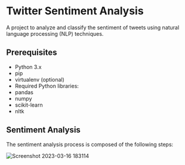 # Twitter Sentiment Analysis

A project to analyze and classify the sentiment of tweets using natural language processing (NLP) techniques.


## Prerequisites
* Python 3.x
* pip
* virtualenv (optional)
* Required Python libraries:
* pandas
* numpy
* scikit-learn
* nltk

## Sentiment Analysis
The sentiment analysis process is composed of the following steps:

![Screenshot 2023-03-16 183114](https://user-images.githubusercontent.com/124147815/228331573-031624d6-2ffb-4b2e-9995-acbf4fb65e78.png)

